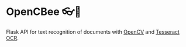 # OpenCBee 👓🐝

Flask API for text recognition of documents with [OpenCV](https://opencv.org/) and [Tesseract OCR](https://github.com/tesseract-ocr/tesseract). 
